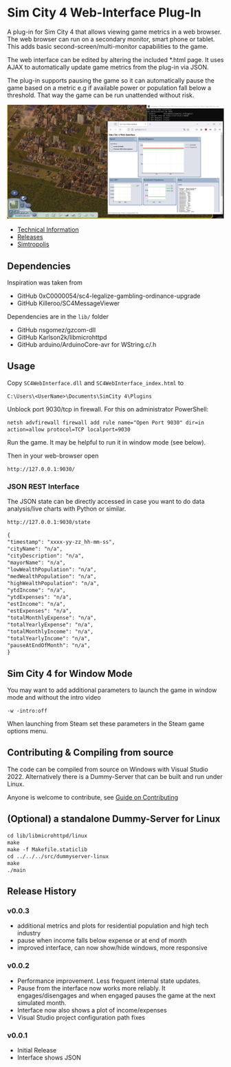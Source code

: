 # Sim City 4 Web-Interface Plug-In

A plug-in for Sim City 4 that allows viewing game metrics in a web browser. The web browser can run on a secondary monitor, smart phone or tablet. This adds basic second-screen/multi-monitor capabilities to the game.

The web interface can be edited by altering the included *.html page. It uses AJAX to automatically update game metrics from the plug-in via JSON.

The plug-in supports pausing the game so it can automatically pause the game based on a metric e.g if available power or population fall below a threshold. That way the game can be run unattended without risk.

![SimCity 4 Web-Interface Plug-In](scrn/2024-05-29-SimCity4WebInterfacePlugIn.png)

* [Technical Information](https://www.dennissalzner.de/gamemods/2024/03/31/So-SimCity4Plugins.html)
* [Releases](https://github.com/dsalzner/simcity4-webinterface-plugin/releases)
* [Simtropolis](https://community.simtropolis.com/files/file/36218-sc4webinterface/)

## Dependencies

Inspiration was taken from

* GitHub 0xC0000054/sc4-legalize-gambling-ordinance-upgrade
* GitHub Killeroo/SC4MessageViewer

Dependencies are in the ```lib/``` folder

* GitHub nsgomez/gzcom-dll 
* GitHub Karlson2k/libmicrohttpd
* GitHub arduino/ArduinoCore-avr for WString.c/.h

## Usage

Copy ```SC4WebInterface.dll``` and ```SC4WebInterface_index.html``` to

```
C:\Users\<UserName>\Documents\SimCity 4\Plugins
```

Unblock port 9030/tcp in firewall. For this on administrator PowerShell:

``` 
netsh advfirewall firewall add rule name="Open Port 9030" dir=in action=allow protocol=TCP localport=9030
```

Run the game. It may be helpful to run it in window mode (see below).

Then in your web-browser open

```
http://127.0.0.1:9030/
```

### JSON REST Interface

The JSON state can be directly accessed in case you want to do data analysis/live charts with Python or similar.

```
http://127.0.0.1:9030/state
```

```
{
"timestamp": "xxxx-yy-zz_hh-mm-ss",
"cityName": "n/a",
"cityDescription": "n/a",
"mayorName": "n/a",
"lowWealthPopulation": "n/a",
"medWealthPopulation": "n/a",
"highWealthPopulation": "n/a",
"ytdIncome": "n/a",
"ytdExpenses": "n/a",
"estIncome": "n/a",
"estExpenses": "n/a",
"totalMonthlyExpense": "n/a",
"totalYearlyExpense": "n/a",
"totalMonthlyIncome": "n/a",
"totalYearlyIncome": "n/a",
"pauseAtEndOfMonth": "n/a",
}
```

## Sim City 4 for Window Mode

You may want to add additional parameters to launch the game in window mode and without the intro video

```
-w -intro:off
```

When launching from Steam set these parameters in the Steam game options menu.

## Contributing & Compiling from source

The code can be compiled from source on Windows with Visual Studio 2022.
Alternatively there is a Dummy-Server that can be built and run under Linux.

Anyone is welcome to contribute, see [Guide on Contributing](CONTRIBUTING.md)

## (Optional) a standalone Dummy-Server for Linux

```
cd lib/libmicrohttpd/linux
make
make -f Makefile.staticlib
cd ../../../src/dummyserver-linux
make
./main
```

## Release History

### v0.0.3

* additional metrics and plots for residential population and high tech industry
* pause when income falls below expense or at end of month
* improved interface, can now show/hide windows, more responsive

### v0.0.2

* Performance improvement. Less frequent internal state updates.
* Pause from the interface now works more reliably. It engages/disengages and when engaged pauses the game at the next simulated month.
* Interface now also shows a plot of income/expenses
* Visual Studio project configuration path fixes

### v0.0.1

* Initial Release
* Interface shows JSON
